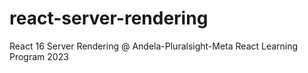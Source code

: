 # react-server-rendering
React 16 Server Rendering @ Andela-Pluralsight-Meta React Learning Program 2023
